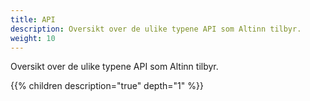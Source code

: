 ```yaml
---
title: API
description: Oversikt over de ulike typene API som Altinn tilbyr.
weight: 10
---
```


Oversikt over de ulike typene API som Altinn tilbyr.

{{% children description="true" depth="1" %}}
